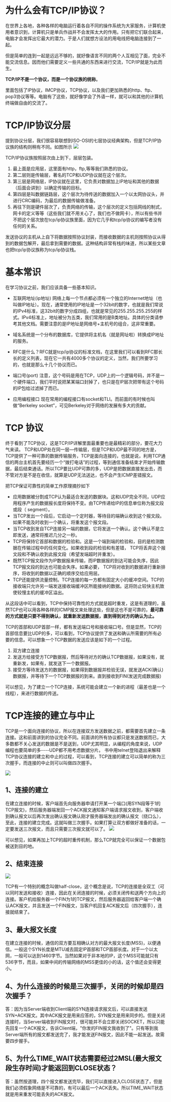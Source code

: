 # 为什么会有TCP/IP协议？
在世界上各地，各种各样的电脑运行着各自不同的操作系统为大家服务，计算机使用者意识到，计算机只是单兵作战并不会发挥太大的作用。只有把它们联合起来，电脑才会发挥出它最大的潜力。于是人们就想方设法的用电线把电脑连接到了一起。

但是简单的连到一起是远远不够的，就好像语言不同的两个人互相见了面，完全不能交流信息。因而他们需要定义一些共通的东西来进行交流，TCP/IP就是为此而生。

**TCP/IP不是一个协议，而是一个协议族的统称**。

里面包括了IP协议，IMCP协议，TCP协议，以及我们更加熟悉的http、ftp、pop3协议等等。电脑有了这些，就好像学会了外语一样，就可以和其他的计算机终端做自由的交流了。

# TCP/IP协议分层

提到协议分层，我们很容易联想到ISO-OSI的七层协议经典架构，但是TCP/IP协议族的结构则稍有不同。如图所示
![](http://oov0wb0gl.bkt.clouddn.com/2017-06-06-14953600518085.png)

TCP/IP协议族按照层次由上到下，层层包装。

1. 最上面是应用层，这里面有http，ftp,等等我们熟悉的协议。
2. 第二层则是传输层，著名的TCP和UDP协议就在这个层次。
3. 第三层是网络层，IP协议就在这里，它负责对数据加上IP地址和其他的数据（后面会讲到）以确定传输的目标。
4. 第四层是叫数据链路层，这个层次为待传送的数据加入一个以太网协议头，并进行CRC编码，为最后的数据传输做准备。
5. 再往下则是硬件层次了，负责网络的传输，这个层次的定义包括网线的制式，网卡的定义等等（这些我们就不用关心了，我们也不做网卡），所以有些书并不把这个层次放在tcp/ip协议族里面，因为它几乎和tcp/ip协议的编写者没有任何的关系。

发送协议的主机从上自下将数据按照协议封装，而接收数据的主机则按照协议从得到的数据包解开，最后拿到需要的数据。这种结构非常有栈的味道，所以某些文章也把tcp/ip协议族称为tcp/ip协议栈。

# 基本常识

在学习协议之前，我们应该具备一些基本知识。

* 互联网地址(ip地址)
网络上每一个节点都必须有一个独立的Internet地址（也叫做IP地址）。现在，通常使用的IP地址是一个32bit的数字，也就是我们常说的IPv4标准，这32bit的数字分成四组，也就是常见的255.255.255.255的样式。IPv4标准上，地址被分为五类，我们常用的是B类地址。具体的分类请参考其他文档。需要注意的是IP地址是网络号+主机号的组合，这非常重要。

* 域名系统是一个分布的数据库，它提供将主机名（就是网址啦）转换成IP地址的服务。

* RFC是什么？RFC就是tcp/ip协议的标准文档，在这里我们可以看到RFC那长长的定义列表，现在它一共有4000多个协议的定义，当然，我们所要学习的，也就是那么十几个协议而已。

* 端口号(port)
注意，这个号码是用在TCP，UDP上的一个逻辑号码，并不是一个硬件端口，我们平时说把某某端口封掉了，也只是在IP层次把带有这个号码的IP包给过滤掉了而已。

* 应用编程接口
现在常用的编程接口有socket和TLI。而前面的有时候也叫做“Berkeley socket”，可见Berkeley对于网络的发展有多大的贡献。



# TCP 协议
终于看到了TCP协议，这是TCP/IP详解里面最重要也是最精彩的部分，要花大力气来读。
TCP和UDP处在同一层—传输层，但是TCP和UDP最不同的地方是，TCP提供了一种可靠的数据传输服务，TCP是面向连接的，也就是说，利用TCP通信的两台主机首先要经历一个“拨打电话”的过程，等到通信准备结束才开始传输数据，最后结束通话。所以TCP要比UDP可靠的多，UDP是把数据直接发出去，而不管对方是不是在收信，就算是UDP无法送达，也不会产生ICMP差错报文。

把TCP保证可靠性的简单工作原理摘抄如下

* 应用数据被分割成TCP认为最适合发送的数据块。这和UDP完全不同，UDP应用程序产生的数据报长度将保持不变。由TCP传递给IP的信息单位称为报文段或段（ segment）。
* 当TCP发出一个段后，它启动一个定时器，等待目的端确认收到这个报文段。如果不能及时收到一个确认，将重发这个报文段。
* 当TCP收到发自TCP连接另一端的数据，它将发送一个确认。这个确认不是立即发送，通常将推迟几分之一秒。
* TCP将保持它首部和数据的检验和。这是一个端到端的检验和，目的是检测数据在传输过程中的任何变化。如果收到段的检验和有差错， TCP将丢弃这个报文段和不确认收到此报文段（希望发端超时并重发）。
* 既然TCP报文段作为IP数据报来传输，而IP数据报的到达可能会失序，因此TCP报文段的到达也可能会失序。如果必要， TCP将对收到的数据进行重新排序，将收到的数据以正确的顺序交给应用层。
* TCP还能提供流量控制。TCP连接的每一方都有固定大小的缓冲空间。TCP的接收端只允许另一端发送接收端缓冲区所能接纳的数据。这将防止较快主机致使较慢主机的缓冲区溢出。

从这段话中可以看到，TCP中保持可靠性的方式就是超时重发，这是有道理的，虽然TCP也可以用各种各样的ICMP报文来处理这些，但是这也不是可靠的，**最可靠的方式就是只要不得到确认，就重新发送数据报，直到得到对方的确认为止。**

TCP的首部和UDP首部一样，都有发送端口号和接收端口号。但是显然，TCP的首部信息要比UDP的多，可以看到，TCP协议提供了发送和确认所需要的所有必要的信息。可以想象一个TCP数据的发送应该是如下的一个过程。

1. 双方建立连接
2. 发送方给接受方TCP数据报，然后等待对方的确认TCP数据报，如果没有，就重新发，如果有，就发送下一个数据报。
3. 接受方等待发送方的数据报，如果得到数据报并检验无误，就发送ACK(确认)数据报，并等待下一个TCP数据报的到来。直到接收到FIN(发送完成数据报)

可以想见，为了建立一个TCP连接，系统可能会建立一个新的进程（最差也是一个线程），来进行数据的传送。


# TCP连接的建立与中止
TCP是一个面向连接的协议，所以在连接双方发送数据之前，都需要首先建立一条连接。这和前面讲到的协议完全不同。前面讲的所有协议都只是发送数据而已，大多数都不关心发送的数据是不是送到，UDP尤其明显，从编程的角度来说，UDP编程也要简单的多----UDP都不用考虑数据分片。
书中用telnet登陆退出来解释TCP协议连接的建立和中止的过程，可以看到，TCP连接的建立可以简单的称为三次握手，而连接的中止则可以叫做四次握手。

![](http://oov0wb0gl.bkt.clouddn.com/2017-06-06-14953701252071.jpg)


## 1、连接的建立

在建立连接的时候，客户端首先向服务器申请打开某一个端口(用SYN段等于1的TCP报文)，然后服务器端发回一个ACK报文通知客户端请求报文收到，客户端收到确认报文以后再次发出确认报文确认刚才服务器端发出的确认报文（绕口么），至此，连接的建立完成。这就叫做三次握手。如果打算让双方都做好准备的话，一定要发送三次报文，而且只需要三次报文就可以了。
![](http://oov0wb0gl.bkt.clouddn.com/2017-06-06-14953711068491.jpg)


可以想见，如果再加上TCP的超时重传机制，那么TCP就完全可以保证一个数据包被送到目的地。

## 2、结束连接
![](http://oov0wb0gl.bkt.clouddn.com/2017-06-06-14953699173364.jpg)


TCP有一个特别的概念叫做half-close，这个概念是说，TCP的连接是全双工（可以同时发送和接收）连接，因此在关闭连接的时候，必须关闭传和送两个方向上的连接。客户机给服务器一个FIN为1的TCP报文，然后服务器返回给客户端一个确认ACK报文，并且发送一个FIN报文，当客户机回复ACK报文后（四次握手），连接就结束了。

## 3、最大报文长度

在建立连接的时候，通信的双方要互相确认对方的最大报文长度(MSS)，以便通信。一般这个SYN长度是MTU减去固定IP首部和TCP首部长度。对于一个以太网，一般可以达到1460字节。当然如果对于非本地的IP，这个MSS可能就只有536字节，而且，如果中间的传输网络的MSS更佳的小的话，这个值还会变得更小。

## 4、为什么连接的时候是三次握手，关闭的时候却是四次握手？

答：因为当Server端收到Client端的SYN连接请求报文后，可以直接发送SYN+ACK报文。其中ACK报文是用来应答的，SYN报文是用来同步的。但是关闭连接时，当Server端收到FIN报文时，很可能并不会立即关闭SOCKET，所以只能先回复一个ACK报文，告诉Client端，"你发的FIN报文我收到了"。只有等到我Server端所有的报文都发送完了，我才能发送FIN报文，因此不能一起发送。故需要四步握手。

## 5、为什么TIME_WAIT状态需要经过2MSL(最大报文段生存时间)才能返回到CLOSE状态？

答：虽然按道理，四个报文都发送完毕，我们可以直接进入CLOSE状态了，但是我们必须假象网络是不可靠的，有可以最后一个ACK丢失。所以TIME_WAIT状态就是用来重发可能丢失的ACK报文。


